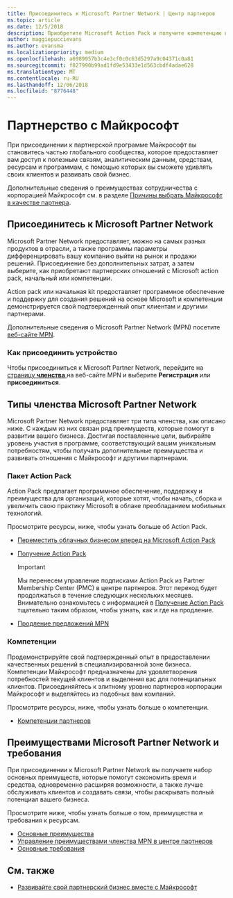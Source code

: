 ```yaml
---
title: Присоединитесь к Microsoft Partner Network | Центр партнеров
ms.topic: article
ms.date: 12/5/2018
description: Приобретите Microsoft Action Pack и получите компетенцию в Центре партнеров
author: maggiepuccievans
ms.author: evansma
ms.localizationpriority: medium
ms.openlocfilehash: a6989957b3c4e3cf0c0c63d5297a9c04371c0a81
ms.sourcegitcommit: f827990b99ad1fd9e53433e1d563cbdf4adae628
ms.translationtype: MT
ms.contentlocale: ru-RU
ms.lasthandoff: 12/06/2018
ms.locfileid: "8776448"
---
```

<!-- Note from Maggie on Dec 5, 2018: I can no longer tell what purpose this article serves. I'm going to redirect it to the mpn-overview.md topic and move the relevant information there. In the interim, I've copied and pasted the content from the MPN overview topic into this one in case anyone out there has it bookmarked.
-->

# <a name="partner-with-microsoft"></a>Партнерство с Майкрософт

При присоединении к партнерской программе Майкрософт вы становитесь частью глобального сообщества, которое предоставляет вам доступ к полезным связям, аналитическим данным, средствам, ресурсам и программам, с помощью которых вы сможете удивлять своих клиентов и развивать свой бизнес.

Дополнительные сведения о преимуществах сотрудничества с корпорацией Майкрософт см. в разделе [Причины выбрать Майкрософт в качестве партнера](https://partner.microsoft.com/business-opportunities/why-microsoft). 

## <a name="join-the-microsoft-partner-network"></a>Присоединитесь к Microsoft Partner Network

<!-- 12/5/18 The content below was copied and pasted directly from the Membership page of the MPN site (https://partner.microsoft.com/en-us/membership)-->

Microsoft Partner Network предоставляет, можно на самых разных продуктов в отрасли, а также программы параметры дифференцировать вашу компанию выйти на рынок и продажи решений. Присоединение без дополнительных затрат, а затем выберите, как приобретают партнерских отношений с Microsoft action pack, начальный или компетенции.

Action pack или начальная kit предоставляет программное обеспечение и поддержку для создания решений на основе Microsoft и компетенции демонстрируется свой подтвержденный опыт клиентам и другими партнерами.

Дополнительные сведения о Microsoft Partner Network (MPN) посетите [веб-сайте MPN](https://partner.microsoft.com/commercial).

### <a name="how-to-join"></a>Как присоединить устройство

Чтобы присоединиться к Microsoft Partner Network, перейдите на [страницу **членства** ](https://partner.microsoft.com/membership) на веб-сайте MPN и выберите **Регистрация** или **присоединиться**.

## <a name="microsoft-partner-network-membership-types"></a>Типы членства Microsoft Partner Network

<!-- 12/5/18 The content below was copied and pasted directly from the Membership pages of the MPN site (https://partner.microsoft.com/en-us/membership)-->

Microsoft Partner Network предоставляет три типа членства, как описано ниже. С каждым из них связан ряд преимуществ, которые помогут в развитии вашего бизнеса. Достигая поставленные цели, выбирайте уровень участия в программе, соответствующий вашим уникальным потребностям, чтобы получать дополнительные преимущества и развивать отношения с Майкрософт и другими партнерами.

### <a name="action-pack"></a>Пакет Action Pack

Action Pack предлагает программное обеспечение, поддержку и преимущества для организаций, которые хотят, чтобы начать, сборка и увеличить свою практику Microsoft в облаке преобладанием мобильных технологий. 

Просмотрите ресурсы, ниже, чтобы узнать больше об Action Pack.

- [Переместить облачных бизнесом вперед на Microsoft Action Pack](https://partner.microsoft.com/membership/action-pack)
- [Получение Action Pack](mpn-get-action-pack.md)
  
    >[!IMPORTANT]
    >Мы перенесем управление подписками Action Pack из Partner Membership Center (PMC) в центре партнеров. Этот переход будет продолжаться в течение следующих нескольких месяцев. Внимательно ознакомьтесь с информацией в [Получение Action Pack](mpn-get-action-pack.md) тщательно таким образом, чтобы узнать, как и где на продление.  

- [Продление предложений MPN](renew-mpn-offers.md)

### <a name="competencies"></a>Компетенции

Продемонстрируйте свой подтвержденный опыт в предоставлении качественных решений в специализированной зоне бизнеса. Компетенции Майкрософт предназначены для удовлетворения потребностей текущей клиентов и выделения вас для потенциальных клиентов. Присоединяйтесь к элитному уровню партнеров корпорации Майкрософт и выделяйтесь из подобных вам компаний.

Просмотрите ресурсы, ниже, чтобы узнать больше о компетенции.

- [Компетенции партнеров](https://partner.microsoft.com/membership/competencies)

## <a name="microsoft-partner-network-benefits-and-requirements"></a>Преимуществами Microsoft Partner Network и требования

При присоединении к Microsoft Partner Network вы получаете набор основных преимуществ, которые помогут сэкономить время и средства, одновременно расширяя возможности, а также лучше обслуживать клиентов и создавать связи, чтобы раскрывать полный потенциал вашего бизнеса.

Просмотрите ниже, чтобы узнать больше о том, преимущества и требования к ресурсам.

- [Основные преимущества](https://partner.microsoft.com/en-us/membership/core-benefits#simple-tab-content-1)
- [Управление преимуществами членства MPN в центре партнеров](manage-your-partner-network-benefits.md)
- [Основные требования](https://partner.microsoft.com/en-us/membership/core-benefits#simple-tab-content-2)

## <a name="see-also"></a>См. также
- [Развивайте свой партнерский бизнес вместе с Майкрософт](grow-your-business.md)
